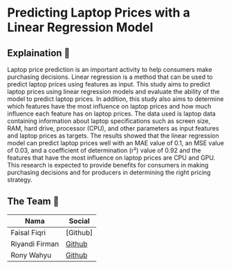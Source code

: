 # Predicting Laptop Prices with a Linear Regression Model

## Explaination :speech_balloon:

Laptop price prediction is an important activity to help consumers make purchasing decisions. Linear regression is a method that can be used to predict laptop prices using features as input. This study aims to predict laptop prices using linear regression models and evaluate the ability of the model to predict laptop prices. In addition, this study also aims to determine which features have the most influence on laptop prices and how much influence each feature has on laptop prices. The data used is laptop data containing information about laptop specifications such as screen size, RAM, hard drive, processor (CPU), and other parameters as input features and laptop prices as targets. The results showed that the linear regression model can predict laptop prices well with an MAE value of 0.1, an MSE value of 0.03, and a coefficient of determination (r²) value of 0.92 and the features that have the most influence on laptop prices are CPU and GPU. This research is expected to provide benefits for consumers in making purchasing decisions and for producers in determining the right pricing strategy.

## The Team :mag_right:

| Nama             | Social                                     |
| ---------------- | ------------------------------------------ |
| Faisal Fiqri     | [Github]                                   |
| Riyandi Firman   | [Github](https://github.com/riyandifirman) |
| Rony Wahyu       | [Github](https://github.com/ronywahyuu)    |
